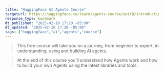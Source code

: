 ```yaml
---
title: "HuggingFace AI Agents Course"
targeturl: https://huggingface.co/learn/agents-course/unit0/introduction
response_type: bookmark
dt_published: "2025-02-10 17:20 -05:00"
dt_updated: "2025-02-10 17:20 -05:00"
tags: ["huggingface","ai","agents","course"]
---
```


> This free course will take you on a journey, from beginner to expert, in understanding, using and building AI agents.

> At the end of this course you’ll understand how Agents work and how to build your own Agents using the latest libraries and tools.